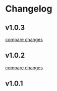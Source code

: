 # Changelog


## v1.0.3

[compare changes](https://github.com/etienne1698/nuxt-orm/compare/v1.0.2...v1.0.3)

## v1.0.2

[compare changes](https://github.com/etienne1698/nuxt-orm/compare/v1.0.1...v1.0.2)

## v1.0.1

